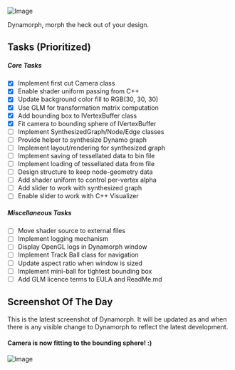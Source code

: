 ![Image](https://raw.github.com/ikeough/Dynamo/master/doc/distrib/Images/dynamo_logo_dark.png) 

Dynamorph, morph the heck out of your design.

## Tasks (Prioritized) ##

##### Core Tasks #####
- [x] Implement first cut Camera class
- [x] Enable shader uniform passing from C++
- [x] Update background color fill to RGB(30, 30, 30)
- [x] Use GLM for transformation matrix computation
- [x] Add bounding box to IVertexBuffer class
- [x] Fit camera to bounding sphere of IVertexBuffer
- [ ] Implement SynthesizedGraph/Node/Edge classes
- [ ] Provide helper to synthesize Dynamo graph 
- [ ] Implement layout/rendering for synthesized graph
- [ ] Implement saving of tessellated data to bin file
- [ ] Implement loading of tessellated data from file
- [ ] Design structure to keep node-geometry data
- [ ] Add shader uniform to control per-vertex alpha
- [ ] Add slider to work with synthesized graph
- [ ] Enable slider to work with C++ Visualizer

##### Miscellaneous Tasks #####
- [ ] Move shader source to external files
- [ ] Implement logging mechanism
- [ ] Display OpenGL logs in Dynamorph window
- [ ] Implement Track Ball class for navigation
- [ ] Update aspect ratio when window is sized
- [ ] Implement mini-ball for tightest bounding box
- [ ] Add GLM licence terms to EULA and ReadMe.md

## Screenshot Of The Day ##
This is the latest screenshot of Dynamorph. It will be updated as and when there is any visible change to Dynamorph to reflect the latest development.

#### Camera is now fitting to the bounding sphere! :) ####
![Image](https://raw.githubusercontent.com/Benglin/Dynamo/Recharge_Ben/src/Extensions/Dynamorph/dynamorph-screen.png)
